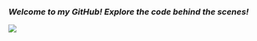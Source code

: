 ### _Welcome to my GitHub! Explore the code behind the scenes!_





![](https://komarev.com/ghpvc/?username=kerimli-veli-github-username&color=blue)
